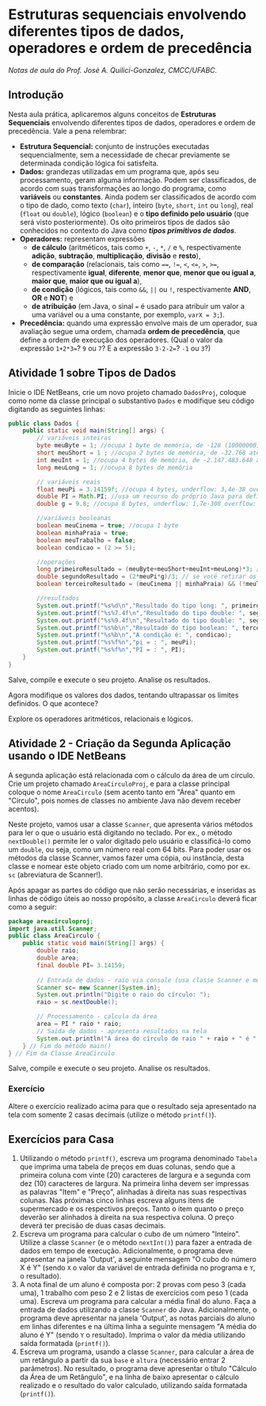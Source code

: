 # Estruturas sequenciais envolvendo diferentes tipos de dados, operadores e ordem de precedência
*Notas de aula do Prof. José A. Quilici-Gonzalez, CMCC/UFABC.*

## Introdução
Nesta aula prática, aplicaremos alguns conceitos de **Estruturas Sequenciais** envolvendo diferentes tipos de dados, operadores e ordem de precedência. Vale a pena relembrar:
- **Estrutura Sequencial:** conjunto de instruções executadas sequencialmente, sem a necessidade de checar previamente se determinada condição lógica foi satisfeita.
- **Dados:** grandezas utilizadas em um programa que, após seu processamento, geram alguma informação. Podem ser classificados, de acordo com suas transformações ao longo do programa, como **variáveis** ou **constantes**. Ainda podem ser classificados de acordo com o tipo de dado,
como texto (`char`), inteiro (`byte`, `short`, `int` ou `long`), real (`float` ou `double`), lógico (`boolean`) e o **tipo definido pelo usuário** (que será visto posteriormente). Os oito primeiros tipos de dados são conhecidos no contexto do Java como **_tipos primitivos de dados_**.
- **Operadores:** representam expressões
    - **de cálculo** (aritméticos, tais como `+`, `-`, `*`, `/` e `%`, respectivamente **adição**, **subtração**, **multiplicação**, **divisão** e **resto**), 
    - **de comparação** (relacionais, tais como `==`, `!=`, `<`, `<=`, `>`, `>=`, respectivamente **igual**, **diferente**, **menor que**, **menor que ou igual a**, **maior que**, **maior que ou igual a**), 
    - **de condição** (lógicos, tais como `&&`, `||` ou `!`, respectivamente **AND**, **OR** e **NOT**) e
    - **de atribuição** (em Java, o sinal `=` é usado para atribuir um valor a uma variável ou a uma constante, por exemplo, `varX = 3;`).
- **Precedência:** quando uma expressão envolve mais de um operador, sua avaliação segue uma ordem, chamada **ordem de precedência**, que define a ordem de execução dos operadores. (Qual o valor da expressão `1+2*3=`? `9` ou `7`? E a expressão `3-2-2=`? `-1` ou `3`?) 

## Atividade 1 sobre Tipos de Dados
Inicie o IDE NetBeans, crie um novo projeto chamado `DadosProj`, coloque como nome da classe principal o substantivo `Dados` e modifique seu código digitando as seguintes linhas: 
```java
public class Dados {
    public static void main(String[] args) {
        // variáveis inteiras
        byte meuByte = 1; //ocupa 1 byte de memória, de -128 (10000000) até 127 (01111111) em compl. de 2
        short meuShort = 1 ; //ocupa 2 bytes de memória, de -32.768 até 32.767
        int meuInt = 1; //ocupa 4 bytes de memória, de -2.147.483.648 até 2.147.483.647
        long meuLong = 1; //ocupa 8 bytes de memória

        // variáveis reais
        float meuPi = 3.14159f; //ocupa 4 bytes, underflow: 3,4e-38 overflow: 3,4e+38
        double PI = Math.PI; //usa um recurso do próprio Java para definir o valor de PI
        double g = 9.8; //ocupa 8 bytes, underflow: 1,7e-308 overflow: 1,7e+308

        //variáveis booleanas
        boolean meuCinema = true; //ocupa 1 byte
        boolean minhaPraia = true;
        boolean meuTrabalho = false;
        boolean condicao = (2 >= 5);

        //operações
        long primeiroResultado = (meuByte+meuShort+meuInt+meuLong)*3; //se você retirar os parênteses, o que acontece ?
        double segundoResultado = (2*meuPi*g)/3; // se você retirar os parênteses, o que acontece ?
        boolean terceiroResultado = (meuCinema || minhaPraia) && (!meuTrabalho);

        //resultados
        System.out.printf("%s%d\n","Resultado do tipo long: ", primeiroResultado);
        System.out.printf("%s%7.4f\n","Resultado do tipo double: ", segundoResultado);
        System.out.printf("%s%9.4f\n","Resultado do tipo double: ", segundoResultado);
        System.out.printf("%s%b\n","Resultado do tipo boolean: ", terceiroResultado);
        System.out.printf("%s%b\n","A condição é: ", condicao);
        System.out.printf("%s%f%n","pi = : ", meuPi);
        System.out.printf("%s%f%n","PI = : ", PI);
    }
}
```
Salve, compile e execute o seu projeto. Analise os resultados.

Agora modifique os valores dos dados, tentando ultrapassar os limites definidos. O que acontece? 

Explore os operadores aritméticos, relacionais e lógicos. 

## Atividade 2 - Criação da Segunda Aplicação usando o IDE NetBeans
A segunda aplicação está relacionada com o cálculo da área de um círculo. Crie um projeto chamado `AreaCirculoProj`, e para a classe principal coloque o nome `AreaCirculo` (sem acento tanto em "Área" quanto em "Círculo", pois nomes de classes no ambiente Java não devem receber acentos).

Neste projeto, vamos usar a classe `Scanner`, que apresenta vários métodos para ler o que o usuário está digitando no teclado. Por ex., o método `nextDouble()` permite ler o valor digitado pelo usuário e classificá-lo
como um `double`, ou seja, como um número real com 64 bits. Para poder usar os métodos da classe Scanner, vamos fazer uma cópia, ou instância, desta classe e nomear este objeto criado com um nome arbitrário, como por
ex. `sc` (abreviatura de Scanner!). 

Após apagar as partes do código que não serão necessárias, e inseridas as linhas de código úteis ao nosso propósito, a classe `AreaCirculo` deverá ficar como a seguir: 
```java
package areacirculoproj;
import java.util.Scanner;
public class AreaCirculo {
    public static void main(String[] args) {
        double raio;
        double area;
        final double PI= 3.14159;
 
        // Entrada de dados - raio via console (usa classe Scanner e método nextDouble())
        Scanner sc= new Scanner(System.in);
        System.out.println("Digite o raio do círculo: ");
        raio = sc.nextDouble();

        // Processamento - calcula da área
        area = PI * raio * raio;
        // Saída de dados - apresenta resultados na tela
        System.out.println("A área do círculo de raio " + raio + " é " + area);
    } // Fim do método main()
} // Fim da Classe AreaCirculo
```

Salve, compile e execute o seu projeto. Analise os resultados.

### Exercício

Altere o exercício realizado acima para que o resultado seja apresentado na tela com somente 2 casas decimais (utilize o método `printf()`).

## Exercícios para Casa
1. Utilizando o método `printf()`, escreva um programa denominado `Tabela` que imprima uma tabela de preços em duas colunas, sendo que a primeira coluna com vinte (20) caracteres de largura e a segunda com dez (10) caracteres de largura. Na primeira linha devem ser impressas as palavras "Item" e "Preço", alinhadas à direita nas suas respectivas colunas. Nas próximas cinco linhas escreva alguns itens de supermercado e os respectivos preços. Tanto o item quanto o preço deverão ser alinhados à direita na sua respectiva coluna. O preço deverá ter precisão de duas casas decimais.
1. Escreva um programa para calcular o cubo de um número "Inteiro". Utilize a classe `Scanner` (e o método `nextInt()`) para fazer a entrada de dados em tempo de execução. Adicionalmente, o programa deve apresentar na janela 'Output', a seguinte mensagem "O cubo do número X é Y" (sendo `X` o valor da variável de entrada definida no programa e `Y`, o resultado).
1. A nota final de um aluno é composta por: 2 provas com peso 3 (cada uma), 1 trabalho com peso 2 e 2 listas de exercícios com peso 1 (cada uma). Escreva um programa para calcular a média final do aluno. Faça a entrada de dados utilizando a classe `Scanner` do Java. Adicionalmente, o programa deve apresentar na janela 'Output', as notas parciais do aluno em linhas diferentes e na última linha a seguinte mensagem "A média do aluno é Y" (sendo `Y` o resultado). Imprima o valor da média utilizando saída formatada (`printf()`).
1. Escreva um programa, usando a classe `Scanner`, para calcular a área de um retângulo a partir da sua `base` e `altura` (necessário entrar 2 parâmetros). No resultado, o programa deve apresentar o título "Cálculo da Área de um Retângulo", e na linha de baixo apresentar o cálculo realizado e o resultado do valor calculado, utilizando saída formatada (`printf()`). 
